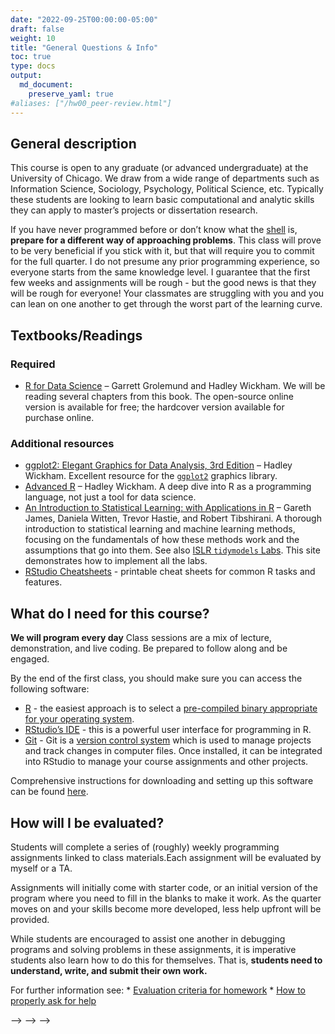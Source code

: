 ```yaml
---
date: "2022-09-25T00:00:00-05:00"
draft: false
weight: 10
title: "General Questions & Info"
toc: true
type: docs
output:
  md_document:
    preserve_yaml: true
#aliases: ["/hw00_peer-review.html"]
---
```


## General description

This course is open to any graduate (or advanced undergraduate) at the
University of Chicago. We draw from a wide range of departments such as
Information Science, Sociology, Psychology, Political Science, etc.
Typically these students are looking to learn basic computational and
analytic skills they can apply to master’s projects or dissertation
research.

If you have never programmed before or don’t know what the
[shell](/setup/shell/) is, **prepare for a different way of approaching
problems**. This class will prove to be very beneficial if you stick
with it, but that will require you to commit for the full quarter. I do
not presume any prior programming experience, so everyone starts from
the same knowledge level. I guarantee that the first few weeks and
assignments will be rough - but the good news is that they will be rough
for everyone! Your classmates are struggling with you and you can lean
on one another to get through the worst part of the learning curve.

## Textbooks/Readings

### Required

- [R for Data Science](http://r4ds.had.co.nz/) – Garrett Grolemund and
  Hadley Wickham. We will be reading several chapters from this book.
  The open-source online version is available for free; the hardcover
  version available for purchase online.

### Additional resources

- [ggplot2: Elegant Graphics for Data Analysis, 3rd
  Edition](https://ggplot2-book.org/) – Hadley Wickham. Excellent
  resource for the
  [`ggplot2`](https://cran.r-project.org/web/packages/ggplot2/index.html)
  graphics library.
- [Advanced R](https://adv-r.hadley.nz/) – Hadley Wickham. A deep dive
  into R as a programming language, not just a tool for data science.
- [An Introduction to Statistical Learning: with Applications in
  R](https://www.statlearning.com/) – Gareth James, Daniela Witten,
  Trevor Hastie, and Robert Tibshirani. A thorough introduction to
  statistical learning and machine learning methods, focusing on the
  fundamentals of how these methods work and the assumptions that go
  into them. See also [ISLR `tidymodels`
  Labs](https://emilhvitfeldt.github.io/ISLR-tidymodels-labs/). This
  site demonstrates how to implement all the labs.
- [RStudio
  Cheatsheets](https://www.rstudio.com/resources/cheatsheets/) -
  printable cheat sheets for common R tasks and features.

## What do I need for this course?

**We will program every day** Class sessions are a mix of lecture,
demonstration, and live coding. Be prepared to follow along and be
engaged.

By the end of the first class, you should make sure you can access the
following software:

- [R](https://www.r-project.org/) - the easiest approach is to select a
  [pre-compiled binary appropriate for your operating
  system](https://cran.rstudio.com/).
- [RStudio’s IDE](https://www.rstudio.com/products/RStudio/) - this is a
  powerful user interface for programming in R.
- [Git](https://git-scm.com/) - Git is a [version control
  system](https://en.wikipedia.org/wiki/Version_control) which is used
  to manage projects and track changes in computer files. Once
  installed, it can be integrated into RStudio to manage your course
  assignments and other projects.

Comprehensive instructions for downloading and setting up this software
can be found [here](/setup/).

## How will I be evaluated?

Students will complete a series of (roughly) weekly programming
assignments linked to class materials.Each assignment will be evaluated
by myself or a TA.

Assignments will initially come with starter code, or an initial version
of the program where you need to fill in the blanks to make it work. As
the quarter moves on and your skills become more developed, less help
upfront will be provided.

While students are encouraged to assist one another in debugging
programs and solving problems in these assignments, it is imperative
students also learn how to do this for themselves. That is, **students
need to understand, write, and submit their own work.**

For further information see: \* [Evaluation criteria for
homework](/faq/homework-evaluations/) \* [How to properly ask for
help](/faq/asking-questions/)

<!-- <!-- -->
<!-- As part of this course you will be reviewing, commenting on, and marking other students' assignments. This is a mandatory part of the course: failure to complete peer reviews will result in a mark down on your final grade. -->
<!-- ## Expectations for peer reviewer -->
<!-- * Identify three **specific things** your peer did well -->
<!-- * Identify three **specific things** the student could improve upon (and ideally provide a suggested approach or solution) -->
<!-- ## How to do peer review well -->
<!-- * Give thoughtful, constructive and considerate comments -->
<!-- * Be specific and concise -->
<!-- * Use [the rubric](/faq/homework-evaluations/) for ideas about criteria to evaluate and comment on -->
<!-- * Try to learn something new and, if you succeed, point that out -->
<!-- * If you can't find anything to praise or that you found helpful, then at least offer some suggestions in a kind way -->
<!-- * See [here](https://help.github.com/articles/reviewing-proposed-changes-in-a-pull-request/) for useful instructions on how to initiate and submit reviews using GitHub's built-in tools -->
<!-- * To ensure reproducibility, you might find it useful to clone your classmate's repo and attempt to run their script(s). If you cannot execute them, then the code is not reproducible. Also be aware your classmates will hold you to a similar standard. -->
<!-- ## How to do peer review bad -->
<!-- * Your review is so generic that it's hard to determine which assignment you're reviewing -->
<!-- * Your review is mean -->
<!-- * You can't find anything to praise/learn and yet you don't offer any suggestions either -->
<!-- Performing good peer review is difficult! In graduate school we are taught to criticize and tear down others' work and find the flaws. We need to be better at this and not just criticize, but highlight good aspects and suggest how to improve the work. This is still a habit I am struggling to break, so start working on it now before you leave grad school. -->
<!-- ## Acknowledgments -->
<!-- <!-- ```{r child = here::here("R", "_ack_stat545.Rmd")} -->

–&gt; <!-- <!-- ``` --> –&gt; <!-- --> –&gt;
